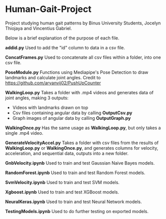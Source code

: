 # Human-Gait-Project
Project studying human gait patterns by Binus University Students, Jocelyn Thiojaya and Vincentius Gabriel.

Below is a brief explanation of the purpose of each file.

**addid.py**
Used to add the "id" column to data in a csv file.

**ConcatFrames.py**
Used to concatenate all csv files within a folder, into one csv file.

**PoseModule.py**
Functions using Mediapipe's Pose Detection to draw landmarks and calculate joint angles. Credit to https://github.com/aryanvij02/PushUpCounter 

**WalkingLoop.py**
Takes a folder with .mp4 videos and generates data of joint angles, making 3 outputs:
- Videos with landmarks drawn on top
- Csv files containing angular data by calling **OutputCsv.py**
- Graph images of angular data by calling **OutputGraph.py**

**WalkingOnce.py**
Has the same usage as **WalkingLoop.py**, but only takes a single .mp4 video.

**GenerateVelocityAccel.py**
Takes a folder with csv files from the results of **WalkingLoop.py** or **WalkingOnce.py**, and generates columns for velocity, acceleration, and sequential data, outputs into a new folder.

**GnbVelocity.ipynb**
Used to train and test Gaussian Naive Bayes models.

**RandomForest.ipynb**
Used to train and test Random Forest models.

**SvmVelocity.ipynb**
Used to train and test SVM models.

**Xgboost.ipynb**
Used to train and test XGBoost models.

**NeuralKeras.ipynb**
Used to train and test Neural Network models.

**TestingModels.ipynb**
Used to do further testing on exported models.
